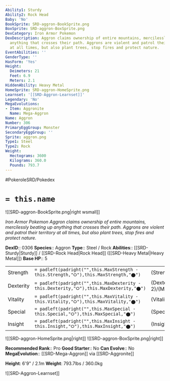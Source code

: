 ```yaml
---
Ability1: Sturdy
Ability2: Rock Head
Baby: 'No'
BookSprite: SRD-aggron-BookSprite.png
BoxSprite: SRD-aggron-BoxSprite.png
DexCategory: Iron Armor Pokemon
DexDescription: Aggron claims ownership of entire mountains, mercilessly beating up
  anything that crosses their path. Aggrons are violent and patrol their territory
  at all times, but also plant trees, stop fires and protect nature.
EventAbilities: ''
GenderType: ''
HasForm: 'Yes'
Height:
  Deimeters: 21
  Feet: 6.9
  Meters: 2.1
HiddenAbility: Heavy Metal
HomeSprite: SRD-aggron-HomeSprite.png
Learnset: '[[SRD-Aggron-Learnset]]'
Legendary: 'No'
MegaEvolutions:
- Item: Aggronite
  Name: Mega-Aggron
Name: Aggron
Number: 306
PrimaryEggGroup: Monster
SecondaryEggGroup: ''
Sprite: aggron.png
Type1: Steel
Type2: Rock
Weight:
  Hectograms: 3600
  Kilograms: 360.0
  Pounds: 793.7
---
```


#PokeroleSRD/Pokedex

# `= this.name`

![[SRD-aggron-BookSprite.png|right wsmall]]

*Iron Armor Pokemon*
*Aggron claims ownership of entire mountains, mercilessly beating up anything that crosses their path. Aggrons are violent and patrol their territory at all times, but also plant trees, stop fires and protect nature.*

**DexID**:: 0306
**Species**:: Aggron
**Type**:: Steel / Rock
**Abilities**:: [[SRD-Sturdy|Sturdy]] / [[SRD-Rock Head|Rock Head]] ([[SRD-Heavy Metal|Heavy Metal]])
**Base HP**:: 5

|           |                                                                                        |                                          |
| --------- | -------------------------------------------------------------------------------------- | ---------------------------------------- |
| Strength  | `= padleft(padright("",this.MaxStrength - this.Strength,"⭘"),this.MaxStrength,"⬤")`    | (Strength::3)/(MaxStrength::6)   |
| Dexterity | `= padleft(padright("",this.MaxDexterity - this.Dexterity,"⭘"),this.MaxDexterity,"⬤")` | (Dexterity:: 2)/(MaxDexterity::4) |
| Vitality  | `= padleft(padright("",this.MaxVitality - this.Vitality,"⭘"),this.MaxVitality,"⬤")`    | (Vitality::4)/(MaxVitality::9)   |
| Special   | `= padleft(padright("",this.MaxSpecial - this.Special,"⭘"),this.MaxSpecial,"⬤")`       | (Special::2)/(MaxSpecial::4)     |
| Insight   | `= padleft(padright("",this.MaxInsight - this.Insight,"⭘"),this.MaxInsight,"⬤")`       | (Insight::2)/(MaxInsight::4)     |

![[SRD-aggron-HomeSprite.png|right]]
![[SRD-aggron-BoxSprite.png|right]]

**Recommended Rank**:: Pro
**Good Starter**:: No
**Can Evolve**:: No
**MegaEvolution**:: [[SRD-Mega-Aggron]]
via [[SRD-Aggronite]]

**Height**: 6'9" / 2.1m
**Weight**: 793.7lbs / 360.0kg

![[SRD-Aggron-Learnset]]